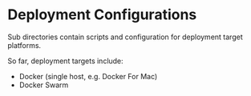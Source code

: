# Deployment Configurations

Sub directories contain scripts and configuration for deployment target platforms.

So far, deployment targets include:

- Docker (single host, e.g. Docker For Mac)
- Docker Swarm


